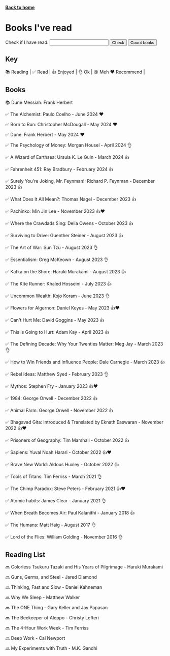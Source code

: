 [__Back to home__](../index.md)

<script>
    function checkWord() {
        var inputWord = document.getElementById("searchWord").value;
        var pageText = document.body.innerText;
        var wordRegex = new RegExp("\\b" + inputWord + "\\b", "gi");
        var found = pageText.match(wordRegex) !== null;
        var resultElement = document.getElementById("foundBook");
        resultElement.textContent = found ? "Yes" : "No";
    }

    function countYearOccurrences() {
        var currentYear = new Date().getFullYear();
        var pageText = document.body.innerText;
        var yearRegex = /\b(20[1-9][0-9]|21[0-9][0-9])\b/g;
        var yearOccurrences = {};

        var matches = pageText.match(yearRegex);

        if (matches) {
            matches.forEach(function(match) {
                if (yearOccurrences[match]) {
                    yearOccurrences[match]++;
                } else {
                    yearOccurrences[match] = 1;
                }
            });
        }

        var yearList = document.getElementById("yearList");
        var resultHTML = "";

        for (var year = 2016; year <= currentYear; year++) {
            var count = yearOccurrences[year.toString()] || 0;
            if (count > 0) {
                resultHTML += "<li>" + year + ": " + count + "</li>";
            }
        }

        yearList.innerHTML = resultHTML;
    }

</script>

# Books I've read

<label for="searchWord">Check if I have read:</label>
<input type="text" id="searchWord">
<button onclick="checkWord()">Check</button>
<button onclick="countYearOccurrences()">Count books</button>

<p id="foundBook"></p>

<ul id="yearList"></ul>


## Key
📚 Reading |
✅ Read |
👍 Enjoyed |
👌 Ok |
😕 Meh
❤️ Recommend |


## Books

📚 Dune Messiah: Frank Herbert

✅ The Alchemist: Paulo Coelho - June 2024 ❤️

✅ Born to Run: Christopher McDougall - May 2024 ❤️

✅ Dune: Frank Herbert - May 2024 ❤️

✅ The Psychology of Money: Morgan Housel - April 2024 👌

✅ A Wizard of Earthsea: Ursula K. Le Guin - March 2024 👍

✅ Fahrenheit 451: Ray Bradbury - February 2024 👍

✅ Surely You're Joking, Mr. Feynman!: Richard P. Feynman - December 2023 👍

✅ What Does It All Mean?: Thomas Nagel - December 2023 👍

✅ Pachinko: Min Jin Lee - November 2023 👍❤️

✅ Where the Crawdads Sing: Delia Owens - October 2023 👍

✅ Surviving to Drive: Guenther Steiner - August 2023 👍

✅ The Art of War: Sun Tzu - August 2023 👌

✅ Essentialism: Greg McKeown - August 2023 👌

✅ Kafka on the Shore: Haruki Murakami - August 2023 👍

✅ The Kite Runner: Khaled Hosseini - July 2023 👍

✅ Uncommon Wealth: Kojo Koram - June 2023 👌

✅ Flowers for Algernon: Daniel Keyes - May 2023 👍❤️

✅ Can't Hurt Me: David Goggins - May 2023 👍

✅ This is Going to Hurt: Adam Kay - April 2023 👍

✅ The Defining Decade: Why Your Twenties Matter: Meg Jay - March 2023 👌

✅ How to Win Friends and Influence People: Dale Carnegie - March 2023 👍

✅ Rebel Ideas: Matthew Syed - February 2023 👌

✅ Mythos: Stephen Fry - January 2023 👍❤️

✅ 1984: George Orwell - December 2022 👍

✅ Animal Farm: George Orwell - November 2022 👍

✅ Bhagavad Gita: Introduced & Translated by Eknath Easwaran - November 2022 👍❤️

✅ Prisoners of Geography: Tim Marshall - October 2022 👍

✅ Sapiens: Yuval Noah Harari - October 2022 👍❤️

✅ Brave New World: Aldous Huxley - October 2022 👍

✅ Tools of Titans: Tim Ferriss - March 2021 👌

✅ The Chimp Paradox: Steve Peters - February 2021 👍❤️

✅ Atomic habits: James Clear - January 2021 👌

✅ When Breath Becomes Air: Paul Kalanithi - January 2018 👍

✅ The Humans: Matt Haig - August 2017 👌

✅ Lord of the Flies: William Golding - November 2016 👌

## Reading List

🔜 Colorless Tsukuru Tazaki and His Years of Pilgrimage - Haruki Murakami

🔜 Guns, Germs, and Steel - Jared Diamond

🔜 Thinking, Fast and Slow - Daniel Kahneman

🔜 Why We Sleep - Matthew Walker

🔜 The ONE Thing - Gary Keller and Jay Papasan

🔜 The Beekeeper of Aleppo - Christy Lefteri

🔜 The 4-Hour Work Week - Tim Ferriss

🔜 Deep Work - Cal Newport

🔜 My Experiments with Truth - M.K. Gandhi
